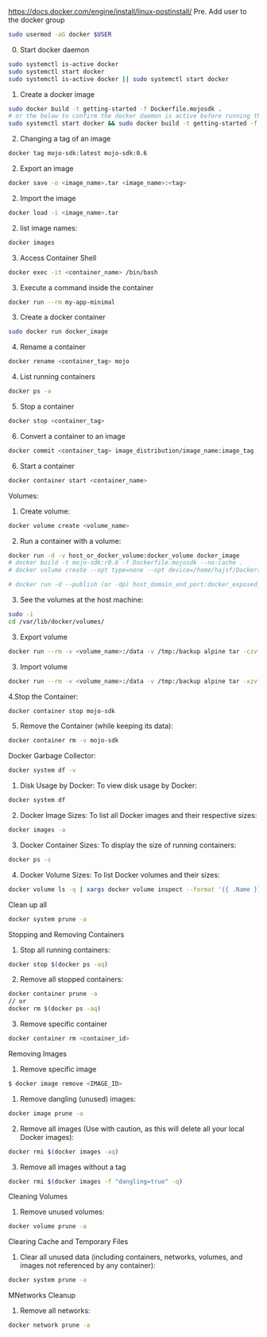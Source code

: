 https://docs.docker.com/engine/install/linux-postinstall/
Pre. Add user to the docker group
```bash
sudo usermod -aG docker $USER
```
0. Start docker daemon
```bash
sudo systemctl is-active docker
sudo systemctl start docker
sudo systemctl is-active docker || sudo systemctl start docker
```
1. Create a docker image
```bash
sudo docker build -t getting-started -f Dockerfile.mojosdk .
# or the below to confirm the docker daemon is active before running the command
sudo systemctl start docker && sudo docker build -t getting-started -f Dockerfile.mojosdk .
```
2. Changing a tag of an image
```bash
docker tag mojo-sdk:latest mojo-sdk:0.6
```
2. Export an image
```bash
docker save -o <image_name>.tar <image_name>:<tag>
```
2. Import the image
```bash
docker load -i <image_name>.tar
```
2. list image names:
```bash
docker images
```
3. Access Container Shell
```bash
docker exec -it <container_name> /bin/bash
```
3. Execute a command inside the container
```bash
docker run --rm my-app-minimal
```

3. Create a docker container
```bash
sudo docker run docker_image
```
4. Rename a container 
```bash
docker rename <container_tag> mojo
```
4. List running containers
```bash
docker ps -a
```
5. Stop a container
```bash
docker stop <container_tag>
```
6. Convert a container to an image
```bash
docker commit <container_tag> image_distribution/image_name:image_tag
```
6. Start a container
```bash
docker container start <container_name>
```
Volumes:
1. Create volume:
```bash
docker volume create <volume_name>
```
2. Run a container with a volume:
```bash
docker run -d -v host_or_docker_volume:docker_volume docker_image
# docker build -t mojo-sdk:r0.6 -f Dockerfile.mojosdk --no-cache .
# docker volume create --opt type=none --opt device=/home/hajsf/Dockers/mojoDocker/Projects --opt o=bind mojoProjects

# docker run -d --publish (or -dp) host_domain_and_port:docker_exposed_port --name docker_container --mount source=<volume_name>,target=<path_in_docker> docker_image:image_tag
```
3. See the volumes at the host machine:
```bash
sudo -i
cd /var/lib/docker/volumes/
```
3. Export volume
```bash
docker run --rm -v <volume_name>:/data -v /tmp:/backup alpine tar -czvf /backup/<volume_name>.tar.gz /data
```
3. Import volume
```bash
docker run --rm -v <volume_name>:/data -v /tmp:/backup alpine tar -xzvf /backup/<volume_name>.tar.gz -C /
```
4.Stop the Container:

```bash
docker container stop mojo-sdk
```
5. Remove the Container (while keeping its data):

```bash
docker container rm -v mojo-sdk
```



Docker Garbage Collector:
```bash
docker system df -v
```
1. Disk Usage by Docker:
To view disk usage by Docker:
```bash
docker system df
```
2. Docker Image Sizes:
To list all Docker images and their respective sizes:
```bash
docker images -a
```
3. Docker Container Sizes:
To display the size of running containers:
```bash
docker ps -s
```
4. Docker Volume Sizes:
To list Docker volumes and their sizes:
```bash
docker volume ls -q | xargs docker volume inspect --format '{{ .Name }}: {{ .Mountpoint }}'
```

Clean up all
```bash
docker system prune -a
```

Stopping and Removing Containers
1. Stop all running containers:
```bash
docker stop $(docker ps -aq)
```
2. Remove all stopped containers:
```bash
docker container prune -a
// or
docker rm $(docker ps -aq)
```
3. Remove specific container
```bash
docker container rm <container_id>
```

Removing Images
1. Remove specific image
```bash
$ docker image remove <IMAGE_ID>
```
1. Remove dangling (unused) images:
```bash
docker image prune -a
```

2. Remove all images (Use with caution, as this will delete all your local Docker images):
```bash
docker rmi $(docker images -aq)
```

3. Remove all images without a tag
```bash
docker rmi $(docker images -f "dangling=true" -q)
```

Cleaning Volumes
1. Remove unused volumes:
```bash
docker volume prune -a
```

Clearing Cache and Temporary Files
1. Clear all unused data (including containers, networks, volumes, and images not referenced by any container):
```bash
docker system prune -a
```

MNetworks Cleanup
1. Remove all networks:
```bash
docker network prune -a
```



